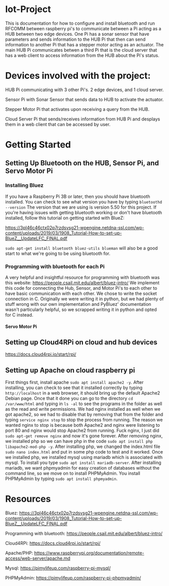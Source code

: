 # Iot-Project
This is documentation for how to configure and install bluetooth and run RFCOMM between raspberry pi's to communicate between a Pi acting as a HUB between two edge devices. One Pi has a sonar sensor that have parameters and sends information to the HUB Pi that then can send information to another Pi that has a stepper motor acting as an actuator. The main HUB Pi communicates betwen a third Pi that is the cloud server that has a web client to access information from the HUB about the Pi's status.

# Devices involved with the project:
HUB Pi communicating with 3 other Pi's. 2 edge devices, and 1 cloud server.

Sensor Pi with Sonar Sensor that sends data to HUB to activate the actuator.

Stepper Motor Pi that activates upon receiving a query from the HUB.

Cloud Server Pi that sends/receives information from HUB Pi and desplays them in a web client that can be accessed by user.

# Getting Started
## Setting Up Bluetooth on the HUB, Sensor Pi, and Servo Motor Pi
### Installing Bluez
If you have a Raspberry Pi 3B or later, then you should have bluetooth installed. You can check to see what version you have by typing `bluetoothd --version`
The version that we are using is version 5.50 for this project. If you're having issues with getting bluetooth working or don't have bluetooth installed, follow this tutorial on getting started with BlueZ:

https://3pl46c46ctx02p7rzdsvsg21-wpengine.netdna-ssl.com/wp-content/uploads/2019/03/1908_Tutorial-How-to-set-up-BlueZ__UpdateLFC_FINAL.pdf

`sudo apt-get install bluetooth bluez-utils blueman` will also be a good start to what we're going to be using bluetooth for.

### Programming with bluetooth for each Pi
A very helpful and insightful resource for programming with bluetooth was this website: https://people.csail.mit.edu/albert/bluez-intro/
We implement this code for connecting the Hub, Sensor, and Motor Pi's to each other to have basic communication with each other.
We chose to write the socket connection in C. Originally we were writing it in python, but we had plenty of stuff wrong with our own implementation and PyBluez' documentation wasn't particularly helpful, so we scrapped writing it in python and opted for C instead.

#### Servo Motor Pi

## Setting up Cloud4RPi on cloud and hub devices

https://docs.cloud4rpi.io/start/rpi/

## Setting up Apache on cloud raspberry pi
First things first, install apache `sudo apt install apache2 -y`. After installing, you can check to see that it installed correctly by typing `http://localhost` in a web browser, it should bring up the default Apache2 Debian page. Once that it done you can go to the directory `cd /var/www/html` and typing in `ls -al` to see the programs in the folder as well as the read and write permissions. We had nginx installed as well when we got apache2, so we had to disable that by removing that from the folder and typing `service nginx stop` to stop the process from running. The reason we wanted nginx to stop is because both Apache2 and nginx were listening to port 80 and nginx would stop Apache2 from running. Fuck nginx, I just did `sudo apt-get remove nginx` and now it's gone forever.
After removing nginx, we installed php so we can have php in the code `sudo apt install php libapache2-mod-php -y`. After installing php, we changed the index.html file `sudo nano index.html` and put in some php code to test and it worked.
Once we installed php, we installed mysql using mariadb which is associated with mysql. To install you type `sudo apt install mariadb-server`. After installing mariadb, we want phpmyadmin for easy creation of databases without the command line, so we move on to install PHPMyAdmin. You install PHPMyAdmin by typing `sudo apt install phpmyadmin`.


# Resources
Bluez: https://3pl46c46ctx02p7rzdsvsg21-wpengine.netdna-ssl.com/wp-content/uploads/2019/03/1908_Tutorial-How-to-set-up-BlueZ__UpdateLFC_FINAL.pdf

Programming with bluetooth: https://people.csail.mit.edu/albert/bluez-intro/

Cloud4RPi: https://docs.cloud4rpi.io/start/rpi/

Apache/PHP: https://www.raspberrypi.org/documentation/remote-access/web-server/apache.md

Mysql: https://pimylifeup.com/raspberry-pi-mysql/

PHPMyAdmin: https://pimylifeup.com/raspberry-pi-phpmyadmin/
